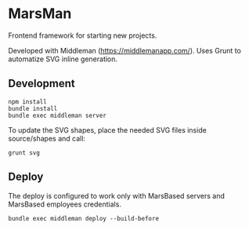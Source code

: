 # MarsMan

Frontend framework for starting new projects.

Developed with Middleman (https://middlemanapp.com/).
Uses Grunt to automatize SVG inline generation.

## Development

```
npm install
bundle install
bundle exec middleman server
```

To update the SVG shapes, place the needed SVG files inside source/shapes and
call:

```
grunt svg
```

## Deploy

The deploy is configured to work only with MarsBased servers and MarsBased
employees credentials.

```
bundle exec middleman deploy --build-before
```
